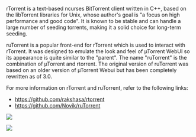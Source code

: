 rTorrent is a text-based ncurses BitTorrent client written in C++, based on the libTorrent libraries for Unix, whose author's goal is "a focus on high performance and good code". It is known to be stable and can handle a large number of seeding torrents, making it a solid choice for long-term seeding.

ruTorrent is a popular front-end for rTorrent which is used to interact with rTorrent. It was designed to emulate the look and feel of µTorrent WebUI so its appearance is quite similar to the "parent". The name "ruTorrent" is the combination of µTorrent and rtorrent. The original version of ruTorrent was based on an older version of µTorrent Webui but has been completely rewritten as of 3.0.

For more information on rTorrent and ruTorrent, refer to the following links:

* https://github.com/rakshasa/rtorrent
* https://github.com/Novik/ruTorrent

![](https://docs.usbx.me/uploads/images/gallery/2020-03/scaled-1680-/image-1583246602380.png)

![](https://docs.usbx.me/uploads/images/gallery/2020-03/scaled-1680-/image-1583246730258.png)